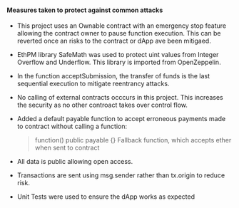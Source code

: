 #### Measures taken to protect against common attacks

- This project uses an Ownable contract with an emergency stop feature allowing the contract owner to pause function execution. This can be reverted once an risks to the contract or dApp ave been mitigaed.

- EthPM library SafeMath was used to protect uint values from Integer Overflow and Underflow. This library is imported from OpenZeppelin.

- In the function acceptSubmission, the transfer of funds is the last sequential execution to mitigate reentrancy attacks.

- No calling of external contracts occcurs in this project. This increases the security as no other controact takes over control flow. 

- Added a default payable function to accept erroneous payments made to contract without calling a function:
	> function() public payable {} Fallback function, which accepts ether when sent to contract

- All data is public allowing open access.
 
- Transactions are sent using msg.sender rather than tx.origin to reduce risk.

- Unit Tests were used to ensure the dApp works as expected




